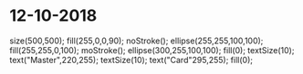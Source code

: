 # 12-10-2018
size(500,500);
fill(255,0,0,90);
noStroke();
ellipse(255,255,100,100);
fill(255,255,0,100);
moStroke();
ellipse(300,255,100,100);
fill(0);
textSize(10);
text("Master",220,255);
textSize(10);
text("Card"295,255);
fill(0);
